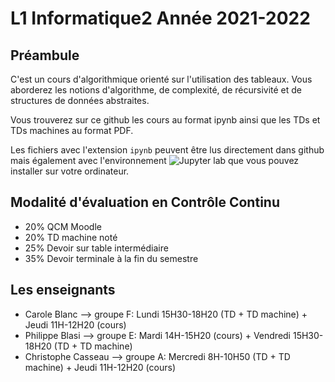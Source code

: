 # L1 Informatique2 Année 2021-2022

## Préambule
C'est un cours d'algorithmique orienté sur l'utilisation des tableaux. Vous aborderez les notions d'algorithme, de complexité, de récursivité et de structures de données abstraites.

Vous trouverez sur ce github les cours au format ipynb ainsi que les TDs et TDs machines au format PDF. 

Les fichiers avec l'extension `ipynb` peuvent être lus directement dans github mais également avec l'environnement ![Jupyter lab](https://jupyter.org/) que vous pouvez installer sur votre ordinateur. 

## Modalité d'évaluation en Contrôle Continu
- 20% QCM Moodle
- 20% TD machine noté
- 25% Devoir sur table intermédiaire
- 35% Devoir terminale à la fin du semestre

## Les enseignants

* Carole Blanc --> groupe F: Lundi 15H30-18H20  (TD + TD machine) + Jeudi 11H-12H20 (cours)
* Philippe Blasi --> groupe E: Mardi 14H-15H20 (cours) + Vendredi 15H30-18H20 (TD + TD machine)
* Christophe Casseau --> groupe A: Mercredi 8H-10H50 (TD + TD machine) + Jeudi 11H-12H20 (cours)
